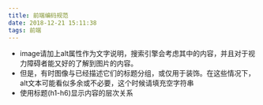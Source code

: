 ```yaml
---
title: 前端编码规范
date: 2018-12-21 15:11:38
tags: 前端
---
```


* image请加上alt属性作为文字说明，搜索引擎会考虑其中的内容，并且对于视力障碍者能又好的了解到图片的内容。
* 但是，有时图像与已经描述它们的标题分组，或仅用于装饰。在这些情况下，alt文本可能看似多余或不必要，这个时候请填充空字符串
* 使用标题(h1-h6)显示内容的层次关系


